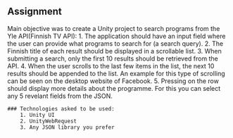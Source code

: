 ## Assignment 
Main objective was to create a Unity project to search programs from the Yle API(Finnish TV API):
    1. The application should have an input field where the user can provide what programs to search for (a search query).
    2. The Finnish title of each result should be displayed in a scrollable list.
    3. When submitting a search, only the first 10 results should be retrieved from the API.
    4. When the user scrolls to the last few items in the list, the next 10 results should be appended to the list. An example for this type of scrolling can be seen on the desktop website of Facebook.
    5. Pressing on the row should display more details about the programme. For this you can select any 5 revelant fields from the JSON.

    ### Technologies asked to be used:
        1. Unity UI
        2. UnityWebRequest
        3. Any JSON library you prefer